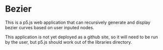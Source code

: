 # Bezier
This is a p5.js web application that can recursively generate and display bezier curves based on user inputed nodes.

This application is not yet deployed as a github site, so it will need to be run by the user, but p5.js should work out of the libraries directory.
